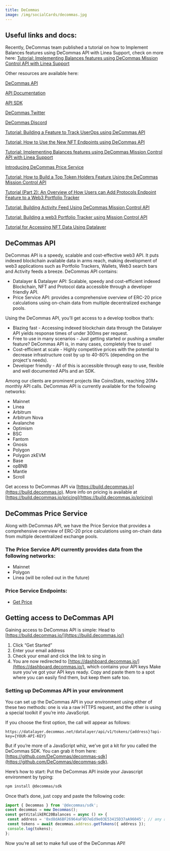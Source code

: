 ```yaml
---
title: DeCommas
image: /img/socialCards/decommas.jpg
---
```


## Useful links and docs:

Recently, DeCommas team published a tutorial on how to Implement Balances features using DeCommas API with Linea Support, check on more here: [Tutorial: Implementing Balances features using DeCommas Mission Control API with Linea Support](https://medium.com/@DeCommas/tutorial-implementing-balances-features-using-decommas-mission-control-api-with-linea-support-4c2f071e3fbb)

Other resources are available here:

[DeCommas API](https://build.decommas.io/)

[API Documentation](https://childlike-draw-f65.notion.site/DeCommas-API-8a27a7894ded487b9ad5805ddc207f07)

[API SDK](https://www.npmjs.com/package/@decommas/sdk)

[DeCommas Twitter](https://twitter.com/decommas)

[DeCommas Discord](https://discord.gg/DYEXjHEENu)

[Tutorial: Building a Feature to Track UserOps using DeCommas API](https://medium.com/@DeCommas/tutorial-building-a-feature-to-track-userops-using-decommas-api-6dbe3fcc066c)

[Tutorial: How to Use the New NFT Endpoints using DeCommas API](https://medium.com/@DeCommas/tutorial-how-to-use-the-new-nft-endpoints-using-decommas-api-7b3ca458b945?source=user_profile---------2----------------------------)

[Tutorial: Implementing Balances features using DeCommas Mission Control API with Linea Support](https://medium.com/@DeCommas/tutorial-implementing-balances-features-using-decommas-mission-control-api-with-linea-support-4c2f071e3fbb?source=user_profile---------3----------------------------)

[Introducing DeCommas Price Service](https://medium.com/@DeCommas/introducing-decommas-price-service-7bc1279f620f?source=user_profile---------5----------------------------)

[Tutorial: How to Build a Top Token Holders Feature Using the DeСommas Mission Control API](https://medium.com/@DeCommas/tutorial-how-to-build-a-top-token-holders-feature-using-the-de%D1%81ommas-mission-control-api-2309c3c83ff4?source=user_profile---------6----------------------------)

[Tutorial (Part 2): An Overview of How Users can Add Protocols Endpoint Feature to a Web3 Portfolio Tracker](https://medium.com/@DeCommas/tutorial-part-2-an-overview-of-how-users-can-add-protocols-endpoint-feature-to-a-web3-portfolio-58477abd75f3?source=user_profile---------7----------------------------)

[Tutorial: Building Activity Feed Using DeCommas Mission Control API](https://medium.com/@DeCommas/tutorial-building-activity-feed-using-decommas-mission-control-api-3323456f81d5?source=user_profile---------8----------------------------)

[Tutorial: Building a web3 Portfolio Tracker using Mission Control API](https://medium.com/@DeCommas/tutorial-building-a-web3-portfolio-tracker-using-mission-control-api-c53cea89ee2d?source=user_profile---------9----------------------------)

[Tutorial for Accessing NFT Data Using Datalayer](https://medium.com/@DeCommas/tutorial-for-accessing-nft-data-using-datalayer-77fc04062426?source=user_profile---------11----------------------------)

## DeCommas API

DeCommas API is a speedy, scalable and cost-effective web3 API. It puts indexed blockchain available data in arms reach, making development of web3 applications such as Portfolio Trackers, Wallets, Web3 search bars and Activity feeds a breeze. DeCommas API contains:

- Datalayer & Datalayer API: Scalable, speedy and cost-efficient indexed Blockchain, NFT and Protocol data accessible through a developer friendly API.
- Price Service API: provides a comprehensive overview of ERC-20 price calculations using on-chain data from multiple decentralized exchange pools.

Using the DeCommas API, you’ll get access to a develop toolbox that’s:

- Blazing fast - Accessing indexed blockchain data through the Datalayer API yields response times of under 300ms per request.
- Free to use in many scenarios - Just getting started or pushing a smaller feature? DeCommas API is, in many cases, completely free to use!
- Cost-efficient at scale - Highly competitive prices with the potential to decrease infrastructure cost by up to 40-80% (depending on the project's needs).
- Developer friendly - All of this is accessible through easy to use, flexible and well documented APIs and an SDK.

Among our clients are prominent projects like CoinsStats, reaching 20M+ monthly API calls.
DeCommas API is currently available for the following networks:

- Mainnet
- Linea
- Arbitrum
- Arbitrum Nova
- Avalanche
- Optimism
- BSC
- Fantom
- Gnosis
- Polygon
- Polygon zkEVM
- Base
- opBNB
- Mantle
- Scroll

Get access to DeCommas API via [https://build.decommas.io](https://build.decommas.io). More info on pricing is available at [https://build.decommas.io/pricing](https://build.decommas.io/pricing)

## DeCommas Price Service

Along with DeCommas API, we have the Price Service that provides a comprehensive overview of ERC-20 price calculations using on-chain data from multiple decentralized exchange pools. 

### The Price Service API currently provides data from the following networks:
- Mainnet
- Polygon
- Linea (will be rolled out in the future)

### Price Service Endpoints:
- [Get Price](https://docs.decommas.io/501f5a3b49d444f1964f265697d8068b)

## Getting access to DeCommas API

Gaining access to DeCommas API is simple:
Head to [https://build.decommas.io/](https://build.decommas.io/)

1. Click “Get Started”
2. Enter your email address
3. Check your email and click the link to sing in
4. You are now redirected to [https://dashboard.decommas.io/](https://dashboard.decommas.io/), which contains your API keys
Make sure you’ve got your API keys ready. Copy and paste them to a spot where you can easily find them, but keep them safe too. 

### Setting up DeCommas API in your environment

You can set up the DeCommas API in your environment using either of these two methods: one is via a raw HTTPS request, and the other is using a special toolkit if you’re into JavaScript.

If you choose the first option, the call will appear as follows:

```
https://datalayer.decommas.net/datalayer/api/v1/tokens/{address}?api-key={YOUR-API-KEY}
```

But if you’re more of a JavaScript whiz, we’ve got a kit for you called the DeCommas SDK. You can grab it from here: [https://github.com/DeCommas/decommas-sdk](https://github.com/DeCommas/decommas-sdk).

Here’s how to start:
Put the DeCommas API inside your Javascript environment by typing:
```bash
npm install @decommas/sdk
```
Once that’s done, just copy and paste the following code:

```javascript
import { Decommas } from '@decommas/sdk';
const decommas = new Decommas();
const getVitalikERC20Balances = async () => {
 const address = '0xd8dA6BF26964aF9D7eEd9e03E53415D37aA96045'; // any address
 const tokens = await decommas.address.getTokens({ address });
 console.log(tokens);
};
```

Now you’re all set to make full use of the DeCommas API!
